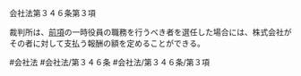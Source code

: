 会社法第３４６条第３項

裁判所は、[前項](会社法＿＿＿＿第３４６条第２項)の一時役員の職務を行うべき者を選任した場合には、株式会社がその者に対して支払う報酬の額を定めることができる。

#会社法
#会社法/第３４６条
#会社法/第３４６条/第３項
